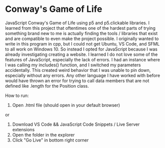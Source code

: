 # Conway's Game of Life
JavaScript Conway's Game of Life using p5 and p5.clickable libraries. I learned from this project that oftentimes one of the hardest parts of trying something brand new to me is actually finding the tools / libraries that exist and are compatible to even make the project possible. I originally wanted to write in this program in cpp, but I could not get Ubuntu, VS Code, and SFML to all work on Windows 10. So instead I opted for JavaScript because I was already investigating creating a website. I learned I do not love some of the features of JavaScript, especially the lack of errors. I had an instance where I was calling my includes() function, and I switched my parameters accidentally. This created weird behavior that I was unable to pin down, especially without any errors. Any other language I have worked with before would have thrown an error for trying to call data members that are not defined like .length for the Position class.

How to run:
1. Open .html file (should open in your default browser)

or

1. Download VS Code && JavaScript Code Snippets / Live Server extensions
2. Open the folder in the explorer
3. Click "Go Live" in bottom right corner
